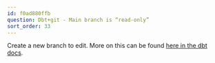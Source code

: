 ```yaml
---
id: f0ad880ffb
question: Dbt+git - Main branch is “read-only”
sort_order: 33
---
```


Create a new branch to edit. More on this can be found [here in the dbt docs](https://docs.getdbt.com/docs/collaborate/git/version-control-basics).